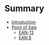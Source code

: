 # Summary

* [Introduction](README.md)
* [Point of Sale](chapter1.md)
    * [EAN-13](ean-13.md)    
    * [EAN 8](ean-8.md)



